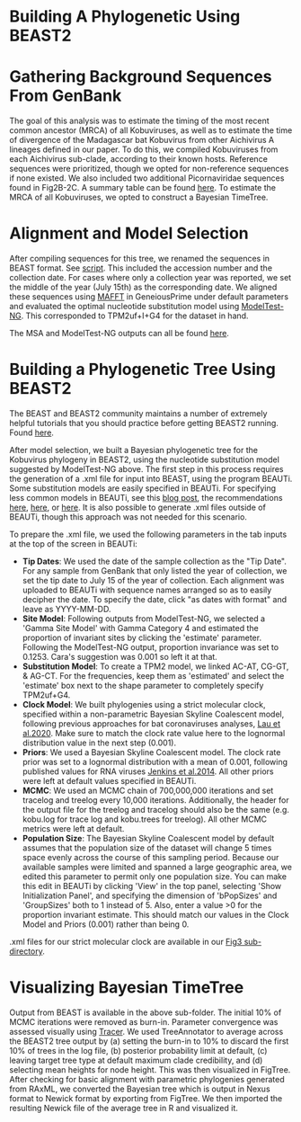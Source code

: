 # Building A Phylogenetic Using BEAST2

# Gathering Background Sequences From GenBank

The goal of this analysis was to estimate the timing of the most recent common ancestor (MRCA) of all Kobuviruses, as well as to estimate the time of divergence of the Madagascar bat Kobuvirus from other Aichivirus A lineages defined in our paper. To do this, we compiled Kobuviruses from each Aichivirus sub-clade, according to their known hosts. Reference sequences were prioritized, though we opted for non-reference sequences if none existed. We also included two additional Picornaviridae sequences found in Fig2B-2C. A summary table can be found [here](https://github.com/fgonzalez3/mada-bat-kobuvirus/blob/main/Fig3/beast_kobuvirus_metadata_manual%20copy.csv). To estimate the MRCA of all Kobuviruses, we opted to construct a Bayesian TimeTree.

# Alignment and Model Selection

After compiling sequences for this tree, we renamed the sequences in BEAST format. See [script](https://github.com/fgonzalez3/mada-bat-kobuvirus/blob/main/TreePrep/pre_beast_name.R). This included the accession number and the collection date. For cases where only a collection year was reported, we set the middle of the year (July 15th) as the corresponding date. We aligned these sequences using [MAFFT](https://mafft.cbrc.jp/alignment/server/) in GeneiousPrime under default parameters and evaluated the optimal nucleotide substitution model using [ModelTest-NG](https://github.com/ddarriba/modeltest). This corresponded to TPM2uf+I+G4 for the dataset in hand. 

The MSA and ModelTest-NG outputs can all be found [here](https://github.com/fgonzalez3/mada-bat-kobuvirus/tree/main/Fig3). 

# Building a Phylogenetic Tree Using BEAST2

The BEAST and BEAST2 community maintains a number of extremely helpful tutorials that you should practice before getting BEAST2 running. Found [here](https://taming-the-beast.org/tutorials/Introduction-to-BEAST2/). 

After model selection, we built a Bayesian phylogenetic tree for the Kobuvirus phylogeny in BEAST2, using the nucleotide substitution model suggested by ModelTest-NG above. The first step in this process requires the generation of a .xml file for input into BEAST, using the program BEAUTi. Some substitution models are easily specified in BEAUTi. For specifying less common models in BEAUTi, see this [blog post](https://justinbagley.rbind.io/2016/10/11/setting-dna-substitution-models-beast/), the recommendations [here](https://groups.google.com/g/ggplot2/c/H50aGubqt2U), [here](http://www.iqtree.org/doc/Substitution-Models), or [here](https://groups.google.com/g/beast-users/c/FH8OG_taajw). It is also possible to generate .xml files outside of BEAUTi, though this approach was not needed for this scenario. 

To prepare the .xml file, we used the following parameters in the tab inputs at the top of the screen in BEAUTi:

- **Tip Dates**: We used the date of the sample collection as the "Tip Date". For any sample from GenBank that only listed the year of collection, we set the tip date to July 15 of the year of collection. Each alignment was uploaded to BEAUTi with sequence names arranged so as to easily decipher the date. To specify the date, click "as dates with format" and leave as YYYY-MM-DD. 
- **Site Model**: Following outputs from ModelTest-NG, we selected a 'Gamma Site Model' with Gamma Category 4 and estimated the proportion of invariant sites by clicking the 'estimate' parameter. Following the ModelTest-NG output, proportion invariance was set to 0.1253. Cara's suggestion was 0.001 so left it at that. 
- **Substitution Model**: To create a TPM2 model, we linked AC-AT, CG-GT, & AG-CT. For the frequencies, keep them as 'estimated' and select the 'estimate' box next to the shape parameter to completely specify TPM2uf+G4.
- **Clock Model**: We built phylogenies using a strict molecular clock, specified within a non-parametric Bayesian Skyline Coalescent model, following previous approaches for bat coronaviruses analyses, [Lau et al.2020](https://journals.asm.org/doi/full/10.1128/JVI.02219-09). Make sure to match the clock rate value here to the lognormal distribution value in the next step (0.001). 
- **Priors**: We used a Bayesian Skyline Coalescent model. The clock rate prior was set to a lognormal distribution with a mean of 0.001, following published values for RNA viruses [Jenkins et al.2014](https://link.springer.com/article/10.1007/s00239-001-0064-3). All other priors were left at default values specified in BEAUTi. 
- **MCMC**: We used an MCMC chain of 700,000,000 iterations and set tracelog and treelog every 10,000 iterations. Additionally, the header for the output file for the treelog and tracelog should also be the same (e.g. kobu.log for trace log and kobu.trees for treelog). All other MCMC metrics were left at default. 
- **Population Size**: The Bayesian Skyline Coalescent model by default assumes that the population size of the dataset will change 5 times space evenly across the course of this sampling period. Because our available samples were limited and spanned a large geographic area, we edited this parameter to permit only one population size. You can make this edit in BEAUTi by clicking 'View' in the top panel, selecting 'Show Initialization Panel', and specifying the dimension of 'bPopSizes' and 'GroupSizes' both to 1 instead of 5. Also, enter a value >0 for the proportion invariant estimate. This should match our values in the Clock Model and Priors (0.001) rather than being 0. 

.xml files for our strict molecular clock are available in our [Fig3 sub-directory](https://github.com/fgonzalez3/mada-bat-kobuvirus/tree/main/Fig3/beast_run). 

# Visualizing Bayesian TimeTree

Output from BEAST is available in the above sub-folder. The initial 10% of MCMC iterations were removed as burn-in. Parameter convergence was assessed visually using [Tracer](https://www.beast2.org/tracer-2/). We used TreeAnnotator to average across the BEAST2 tree output by (a) setting the burn-in to 10% to discard the first 10% of trees in the log file, (b) posterior probability limit at default, (c) leaving target tree type at default maximum clade credibility, and (d) selecting mean heights for node height. This was then visualized in FigTree. After checking for basic alignment with parametric phylogenies generated from RAxML, we converted the Bayesian tree which is output in Nexus format to Newick format by exporting from FigTree. We then imported the resulting Newick file of the average tree in R and visualized it. 



